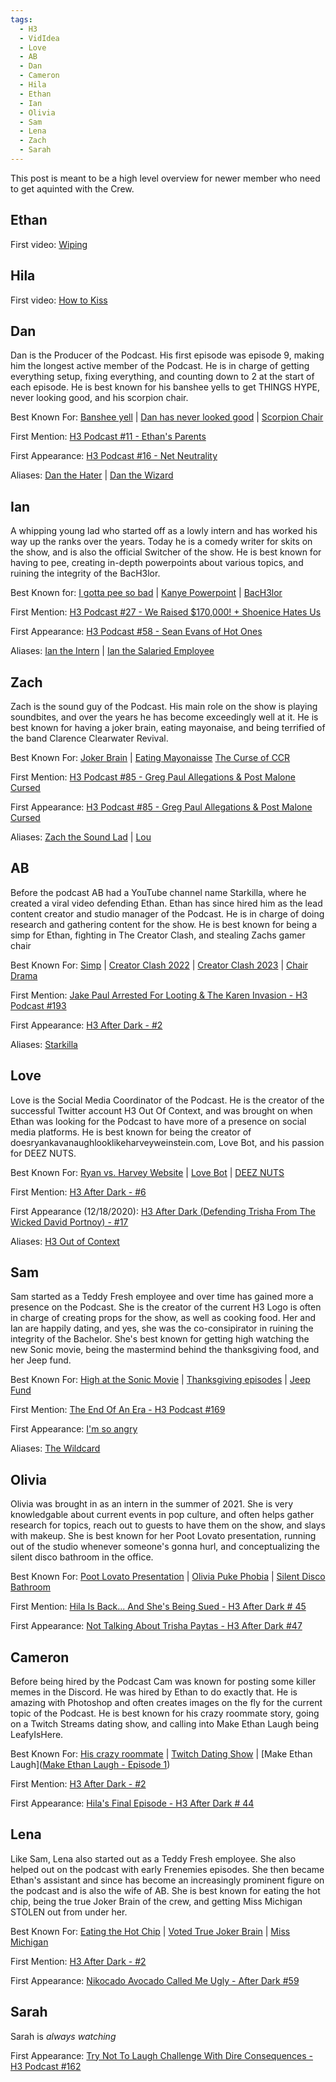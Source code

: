 ```yaml
---
tags:
  - H3
  - VidIdea
  - Love
  - AB
  - Dan
  - Cameron
  - Hila
  - Ethan
  - Ian
  - Olivia
  - Sam
  - Lena
  - Zach
  - Sarah
---
```



This post is meant to be a high level overview for newer member who need to get aquinted with the Crew. 

Ethan
---
First video: [Wiping](https://www.youtube.com/watch?v=ymg0gFCpdDc)

Hila
---
First video: [How to Kiss](https://www.youtube.com/watch?v=bUKZJ-CJfKw)

Dan
---
Dan is the Producer of the Podcast. His first episode was episode 9, making him the longest active member of the Podcast. He is in charge of getting everything setup, fixing everything, and counting down to 2 at the start of each episode. He is best known for his banshee yells to get THINGS HYPE, never looking good, and his scorpion chair.

Best Known For: [Banshee yell](https://youtu.be/mUSioSGBigU?t=30) | [Dan has never looked good](https://youtu.be/mUSioSGBigU?t=578) | [Scorpion Chair](https://www.youtube.com/watch?v=Qgrev_fH9zM&t=552s)

First Mention: [H3 Podcast #11 - Ethan's Parents](https://youtu.be/nEP_YdWei0Y?t=3705)

First Appearance: [H3 Podcast #16 - Net Neutrality](https://youtu.be/N4k1gEC0800?t=4865)

Aliases: [Dan the Hater](https://youtu.be/MjIl6wwLeEo?t=5418) | [Dan the Wizard](https://www.youtube.com/watch?v=sjxi7xE8EsU&t=510s)

Ian
---
A whipping young lad who started off as a lowly intern and has worked his way up the ranks over the years. Today he is a comedy writer for skits on the show, and is also the official Switcher of the show.  He is best known for having to pee, creating in-depth powerpoints about various topics, and ruining the integrity of the BacH3lor.

Best Known for: [I gotta pee so bad](https://youtu.be/-WGeIEK1yY4?t=5658) | [Kanye Powerpoint](https://www.youtube.com/watch?v=LqtzYKm9k7I&t=2376s) | [BacH3lor](https://youtu.be/IEgddxjVqzA?t=716)

First Mention: [H3 Podcast #27 - We Raised $170,000! + Shoenice Hates Us](https://youtu.be/st9FW7BaEV8?t=802)

First Appearance: [H3 Podcast #58 - Sean Evans of Hot Ones](https://youtu.be/ecrM2MqNlAM?t=5504)

Aliases: [Ian the Intern](https://www.youtube.com/watch?v=fA8eOB91-fY&t=4402s) | [Ian the Salaried Employee](https://youtu.be/021de75ZxPs?t=4839)

Zach
---
Zach is the sound guy of the Podcast. His main role on the show is playing soundbites, and over the years he has become exceedingly well at it. He is best known for having a joker brain, eating mayonaise, and being terrified of the band Clarence Clearwater Revival.

Best Known For: [Joker Brain](https://www.youtube.com/watch?v=iAnsNKeY4Hs&t=962s) | [Eating Mayonaisse](https://www.youtube.com/watch?v=Xsda33d1UXQ&t=191s) [The Curse of CCR](https://www.youtube.com/watch?v=1G3nt39Fd0o&t=505s)

First Mention: [H3 Podcast #85 - Greg Paul Allegations & Post Malone Cursed](https://youtu.be/1t4h0XWRnC4?t=476)

First Appearance: [H3 Podcast #85 - Greg Paul Allegations & Post Malone Cursed](https://youtu.be/1t4h0XWRnC4?t=244)

Aliases: [Zach the Sound Lad](https://youtu.be/4DK_6yMgUfc?t=988) | [Lou](https://www.youtube.com/watch?v=Hj7Tx9D8G-s&t=1231s)

AB
---
Before the podcast AB had a YouTube channel name Starkilla, where he created a viral video defending Ethan. Ethan has since hired him as the lead content creator and studio manager of the Podcast. He is in charge of doing research and gathering content for the show. He is best known for being a simp for Ethan, fighting in The Creator Clash, and stealing Zachs gamer chair

Best Known For: [Simp](https://youtu.be/rSXkw0z2CIk?t=4175) | [Creator Clash 2022](https://www.youtube.com/watch?v=ulmY5h0M4co&t=6577s) | [Creator Clash 2023](https://youtu.be/y19qnDm2tDs?t=9290) | [Chair Drama](https://www.youtube.com/watch?v=Htq468essmM&t=3258s)

First Mention: [Jake Paul Arrested For Looting & The Karen Invasion - H3 Podcast #193](https://www.youtube.com/watch?v=MJVM5bWcbgk&t=8569s)

First Appearance: [H3 After Dark - #2](https://www.youtube.com/watch?v=qsgyaVvDKCg&t=2424s)

Aliases: [Starkilla](https://www.youtube.com/@Starkilla)

Love
---
Love is the Social Media Coordinator of the Podcast. He is the creator of the successful Twitter account H3 Out Of Context, and was brought on when Ethan was looking for the Podcast to have more of a presence on social media platforms. He is best known for being the creator of doesryankavanaughlooklikeharveyweinstein.com, Love Bot, and his passion for DEEZ NUTS. 

Best Known For: [Ryan vs. Harvey Website](https://doesryankavanaughlooklikeharveyweinstein.com/) |  [Love Bot](https://www.youtube.com/watch?v=JHGs0juAZX4&t=1s) | [DEEZ NUTS](https://www.youtube.com/watch?v=JAHz1LgVi5k&t=1506s)

First Mention: [H3 After Dark - #6](https://www.youtube.com/watch?v=xfPmKCcl_Gg&t=2864s)

First Appearance (12/18/2020): [H3 After Dark (Defending Trisha From The Wicked David Portnoy) - #17](https://www.youtube.com/watch?v=rSXkw0z2CIk&t=4210s)

Aliases: [H3 Out of Context](https://www.youtube.com/watch?v=_uMN_NAThww&t=6619s)

Sam
---
Sam started as a Teddy Fresh employee and over time has gained more a presence on the Podcast. She is the creator of the current H3 Logo is often in charge of creating props for the show, as well as cooking food. Her and Ian are happily dating, and yes, she was the co-consipirator in ruining the integrity of the Bachelor. She's best known for getting high watching the new Sonic movie, being the mastermind behind the thanksgiving food, and her Jeep fund.

Best Known For: [High at the Sonic Movie](https://www.youtube.com/watch?v=uvc-dX0fG3s&t=4603s) | [Thanksgiving episodes](https://youtu.be/lUP64bI7INk?t=76) | [Jeep Fund](https://www.youtube.com/watch?v=pUAWStsw8jY&t=2146s)

First Mention: [The End Of An Era - H3 Podcast #169](https://www.youtube.com/watch?v=DzjVGrSyPP0&t=234s)

First Appearance: [I'm so angry](https://www.youtube.com/watch?v=CmkFNIjcNFw&t=128s)

Aliases: [The Wildcard](https://youtu.be/X9bdbCGiSJ8?t=259)

Olivia
---
Olivia was brought in as an intern in the summer of 2021. She is very knowledgable about current events in pop culture, and often helps gather research for topics, reach out to guests to have them on the show, and slays with makeup. She is best known for her Poot Lovato presentation, running out of the studio whenever someone's gonna hurl, and conceptualizing the silent disco bathroom in the office.

Best Known For: [Poot Lovato Presentation](https://www.youtube.com/watch?v=Hj7Tx9D8G-s&t=4884s) | [Olivia Puke Phobia](https://www.youtube.com/watch?v=1Z4LTCCodeg&t=5412s) | [Silent Disco Bathroom](https://youtu.be/wtlYFLAEQKw?t=6604)

First Mention: [Hila Is Back... And She's Being Sued - H3 After Dark # 45](https://www.youtube.com/watch?v=SXxSAyvkYH4&t=102s)

First Appearance: [Not Talking About Trisha Paytas - H3 After Dark #47](https://www.youtube.com/watch?v=Xvasys6EONM&t=3524s)

Cameron
---
Before being hired by the Podcast Cam was known for posting some killer memes in the Discord. He was hired by Ethan to do exactly that. He is amazing with Photoshop and often creates images on the fly for the current topic of the Podcast. He is best known for his crazy roommate story, going on a Twitch Streams dating show, and calling into Make Ethan Laugh being LeafyIsHere.

Best Known For: [His crazy roommate](https://youtu.be/ADjcxhKgfp0?t=9832) | [Twitch Dating Show](https://youtu.be/YaiCPHTOnsc?t=4239) | [Make Ethan Laugh]([Make Ethan Laugh - Episode 1](https://www.youtube.com/watch?v=5xIfQkrbgdM&t=727s)) 

First Mention: [H3 After Dark - #2](https://youtu.be/qsgyaVvDKCg?t=90)

First Appearance: [Hila's Final Episode - H3 After Dark # 44](https://youtu.be/s2FpIS2ywlE?t=6524)

Lena
---
Like Sam, Lena also started out as a Teddy Fresh employee. She also helped out on the podcast with early Frenemies episodes. She then became Ethan's assistant and since has become an increasingly prominent figure on the podcast and is also the wife of AB. She is best known for eating the hot chip, being the true Joker Brain of the crew, and getting Miss Michigan STOLEN out from under her.

Best Known For: [Eating the Hot Chip](https://youtu.be/1Z4LTCCodeg?t=4556) | [Voted True Joker Brain](https://www.youtube.com/watch?v=ADAzc3jrxIY&t=4670s) | [Miss Michigan](https://youtu.be/gBqepGXLnos?t=3615)

First Mention: [H3 After Dark - #2](https://www.youtube.com/watch?v=qsgyaVvDKCg&t=2557s)

First Appearance: [Nikocado Avocado Called Me Ugly - After Dark #59](https://youtu.be/wtlYFLAEQKw?t=4688)

Sarah
---
Sarah is *always watching*

First Appearance: [Try Not To Laugh Challenge With Dire Consequences - H3 Podcast #162](https://youtu.be/b9hTaV8Y1Ho?t=129)
